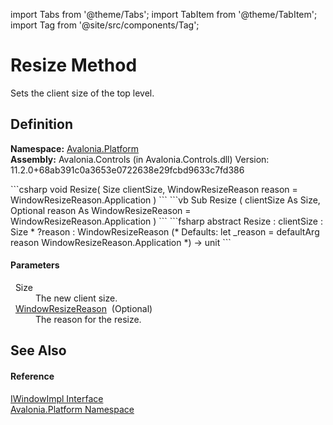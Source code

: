 import Tabs from '@theme/Tabs'; 
import TabItem from '@theme/TabItem'; 
import Tag from '@site/src/components/Tag'; 

# Resize Method


Sets the client size of the top level.



## Definition
**Namespace:** <a href="N_Avalonia_Platform">Avalonia.Platform</a>  
**Assembly:** Avalonia.Controls (in Avalonia.Controls.dll) Version: 11.2.0+68ab391c0a3653e0722638e29fcbd9633c7fd386

<Tabs groupId="api-code-preview">
<TabItem value="csharp" label="C#">
```csharp
void Resize(
	Size clientSize,
	WindowResizeReason reason = WindowResizeReason.Application
)
```
</TabItem>
<TabItem value="vb" label="VB">
```vb
Sub Resize ( 
	clientSize As Size,
	Optional reason As WindowResizeReason = WindowResizeReason.Application
)
```
</TabItem>
<TabItem value="fsharp" label="F#">
```fsharp
abstract Resize : 
        clientSize : Size * 
        ?reason : WindowResizeReason 
(* Defaults:
        let _reason = defaultArg reason WindowResizeReason.Application
*)
-> unit 
```
</TabItem>
</Tabs>



#### Parameters
<dl><dt>  Size</dt><dd>The new client size.</dd><dt>  <a href="T_Avalonia_Controls_WindowResizeReason">WindowResizeReason</a>  (Optional)</dt><dd>The reason for the resize.</dd></dl>

## See Also


#### Reference
<a href="T_Avalonia_Platform_IWindowImpl">IWindowImpl Interface</a>  
<a href="N_Avalonia_Platform">Avalonia.Platform Namespace</a>  
